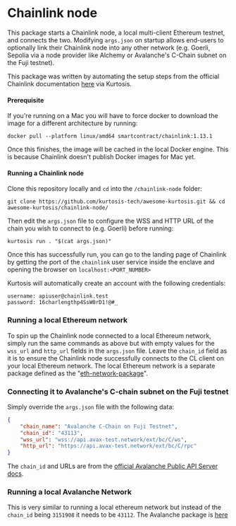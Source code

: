 Chainlink node
==============

This package starts a Chainlink node, a local multi-client Ethereum testnet, and connects the two. Modifying `args.json` on startup allows end-users to optionally link their Chainlink node into any other network (e.g. Goerli, Sepolia via a node provider like Alchemy or Avalanche's C-Chain subnet on the Fuji testnet).

This package was written by automating the setup steps from the official Chainlink documentation [here](https://docs.chain.link/chainlink-nodes/v1/running-a-chainlink-node) via Kurtosis.

#### Prerequisite
If you're running on a Mac you will have to force docker to download the image for a different architecture by running:
```
docker pull --platform linux/amd64 smartcontract/chainlink:1.13.1
```
Once this finishes, the image will be cached in the local Docker engine. This is because Chainlink doesn't publish Docker images for Mac yet.

#### Running a Chainlink node
Clone this repository locally and `cd` into the `/chainlink-node` folder: 
```
git clone https://github.com/kurtosis-tech/awesome-kurtosis.git && cd awesome-kurtosis/chainlink-node/
```
Then edit the `args.json` file to configure the WSS and HTTP URL of the chain you wish to connect to (e.g. Goerli) before running:

```
kurtosis run . "$(cat args.json)"
```

Once this has successfully run, you can go to the landing page of Chainlink by getting the port of the `chainlink` user service inside the enclave and opening the browser on `localhost:<PORT_NUMBER>`

Kurtosis will automatically create an account with the following credentials:
```
username: apiuser@chainlink.test
password: 16charlengthp4SsW0rD1!@#_
```

### Running a local Ethereum network
To spin up the Chainlink node connected to a local Ethereum network, simply run the same commands as above but with empty values for the `wss_url` and `http_url` fields in the `args.json` file. Leave the `chain_id` field as it is to ensure the Chainlink node successfully connects to the CL client on your local Ethereum network. The local Ethereum network is a separate package defined as the "[eth-network-package](https://github.com/kurtosis-tech/eth-network-package)".

### Connecting it to Avalanche's C-chain subnet on the Fuji testnet 
Simply override the `args.json` file with the following data:
```json
{
    "chain_name": "Avalanche C-Chain on Fuji Testnet",
    "chain_id": "43113",
    "wss_url": "wss://api.avax-test.network/ext/bc/C/ws", 
    "http_url": "https://api.avax-test.network/ext/bc/C/rpc"
}
```

The `chain_id` and URLs are from the [official Avalanche Public API Server docs](https://docs.avax.network/apis/avalanchego/public-api-server#using-the-public-api-nodes).

### Running a local Avalanche Network

This is very similar to running a local ethereum network but instead of the `chain_id` being `3151908` it needs to be `43112`. The Avalanche package is [here](https://github.com/kurtosis-tech/avalanche-package)
